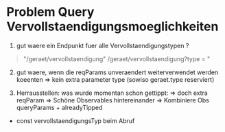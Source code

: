 Problem Query Vervollstaendigungsmoeglichkeiten
===============================================

1. gut waere ein Endpunkt fuer alle Vervollstaendigungstypen ?
> "/geraet/vervollstaendigung"
/geraet/vervollstaendigung?type = "


2. gut waere, wenn die reqParams unveraendert weiterverwendet werden koeenten
=> kein extra parameter type (sowiso geraet.type reserviert)

3. Herrausstellen: was wurde momentan schon gettippt:
=> doch extra reqParam
=> Schöne Observables hintereinander
=> Kombiniere Obs queryParams + alreadyTipped
+ const vervollstaendigungsTyp beim Abruf
